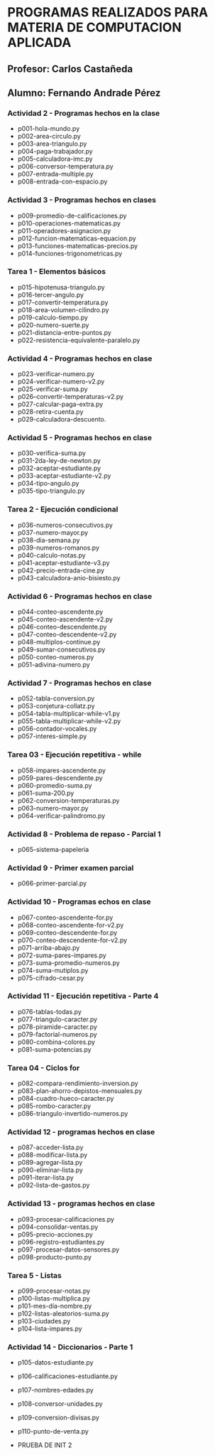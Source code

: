 # PROGRAMAS REALIZADOS PARA MATERIA DE COMPUTACION APLICADA
## Profesor: Carlos Castañeda
## Alumno: Fernando Andrade Pérez

### Actividad 2 - Programas hechos en la clase
- p001-hola-mundo.py  
- p002-area-circulo.py
- p003-area-triangulo.py
- p004-paga-trabajador.py
- p005-calculadora-imc.py
- p006-conversor-temperatura.py
- p007-entrada-multiple.py
- p008-entrada-con-espacio.py
### Actividad 3 - Programas hechos en clases
- p009-promedio-de-calificaciones.py 
- p010-operaciones-matematicas.py 
- p011-operadores-asignacion.py
- p012-funcion-matematicas-equacion.py 
- p013-funciones-matematicas-precios.py 
- p014-funciones-trigonometricas.py
### Tarea 1 - Elementos básicos
- p015-hipotenusa-triangulo.py
- p016-tercer-angulo.py
- p017-convertir-temperatura.py
- p018-area-volumen-cilindro.py
- p019-calculo-tiempo.py
- p020-numero-suerte.py
- p021-distancia-entre-puntos.py
- p022-resistencia-equivalente-paralelo.py
### Actividad 4 - Programas hechos en clase
- p023-verificar-numero.py
- p024-verificar-numero-v2.py
- p025-verificar-suma.py
- p026–convertir-temperaturas-v2.py
- p027-calcular-paga-extra.py
- p028-retira-cuenta.py
- p029-calculadora-descuento.
### Actividad 5 - Programas hechos en clase
- p030-verifica-suma.py
- p031-2da-ley-de-newton.py
- p032-aceptar-estudiante.py
- p033-aceptar-estudiante-v2.py
- p034-tipo-angulo.py
- p035-tipo-triangulo.py
### Tarea 2 - Ejecución condicional 
- p036-numeros-consecutivos.py
- p037-numero-mayor.py
- p038-dia-semana.py
- p039-numeros-romanos.py
- p040-calculo-notas.py
- p041-aceptar-estudiante-v3.py
- p042-precio-entrada-cine.py
- p043-calculadora-anio-bisiesto.py
### Actividad 6 - Programas hechos en clase
- p044-conteo-ascendente.py
- p045-conteo-ascendente-v2.py
- p046-conteo-descendente.py
- p047-conteo-descendente-v2.py
- p048-multiplos-continue.py
- p049-sumar-consecutivos.py
- p050-conteo-numeros.py
- p051-adivina-numero.py
### Actividad 7 - Programas hechos en clase
- p052-tabla-conversion.py
- p053-conjetura-collatz.py
- p054-tabla-multiplicar-while-v1.py
- p055-tabla-multiplicar-while-v2.py
- p056-contador-vocales.py
- p057-interes-simple.py
### Tarea 03 - Ejecución repetitiva - while
- p058-impares-ascendente.py
- p059-pares-descendente.py
- p060-promedio-suma.py
- p061-suma-200.py
- p062-conversion-temperaturas.py
- p063-numero-mayor.py
- p064-verificar-palindromo.py
### Actividad 8 - Problema de repaso - Parcial 1
- p065-sistema-papeleria
### Actividad 9 - Primer examen parcial
- p066-primer-parcial.py
### Actividad 10 - Programas echos en clase
- p067-conteo-ascendente-for.py
- p068-conteo-ascendente-for-v2.py
- p069-conteo-descendente-for.py
- p070-conteo-descendente-for-v2.py
- p071-arriba-abajo.py
- p072-suma-pares-impares.py
- p073-suma-promedio-numeros.py
- p074-suma-mutiplos.py
- p075-cifrado-cesar.py
### Actividad 11 - Ejecución repetitiva - Parte 4
- p076-tablas-todas.py
- p077-triangulo-caracter.py
- p078-piramide-caracter.py
- p079-factorial-numeros.py
- p080-combina-colores.py
- p081-suma-potencias.py
### Tarea 04 - Ciclos for
- p082-compara-rendimiento-inversion.py
- p083-plan-ahorro-depistos-mensuales.py
- p084-cuadro-hueco-caracter.py
- p085-rombo-caracter.py
- p086-triangulo-invertido-numeros.py
### Actividad 12 - programas hechos en clase
- p087-acceder-lista.py
- p088-modificar-lista.py
- p089-agregar-lista.py
- p090-eliminar-lista.py
- p091-iterar-lista.py
- p092-lista-de-gastos.py
### Actividad 13 - programas hechos en clase
- p093-procesar-calificaciones.py
- p094-consolidar-ventas.py
- p095-precio-acciones.py
- p096-registro-estudiantes.py
- p097-procesar-datos-sensores.py
- p098-producto-punto.py
### Tarea 5 - Listas 
- p099-procesar-notas.py
- p100-listas-multiplica.py
- p101-mes-día-nombre.py
- p102-listas-aleatorios-suma.py
- p103-ciudades.py
- p104-lista-impares.py
### Actividad 14 - Diccionarios - Parte 1
- p105-datos-estudiante.py
- p106-calificaciones-estudiante.py
- p107-nombres-edades.py
- p108-conversor-unidades.py
- p109-conversion-divisas.py
- p110-punto-de-venta.py

- PRUEBA DE INIT 2